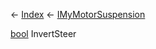 ← [Index](Api-Index) ← [IMyMotorSuspension](Sandbox.ModAPI.Ingame.IMyMotorSuspension)

[bool](System.Boolean) InvertSteer

